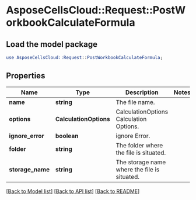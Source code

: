 # AsposeCellsCloud::Request::PostWorkbookCalculateFormula 

## Load the model package
```perl
use AsposeCellsCloud::Request::PostWorkbookCalculateFormula;
```

## Properties
Name | Type | Description | Notes
------------ | ------------- | ------------- | -------------
**name** | **string** | The file name. |
**options** | **CalculationOptions** | CalculationOptions Calculation Options. |
**ignore_error** | **boolean** | ignore Error. |
**folder** | **string** | The folder where the file is situated. |
**storage_name** | **string** | The storage name where the file is situated. |  

[[Back to Model list]](../README.md#documentation-for-requests) [[Back to API list]](../README.md#documentation-for-api-endpoints) [[Back to README]](../README.md)

